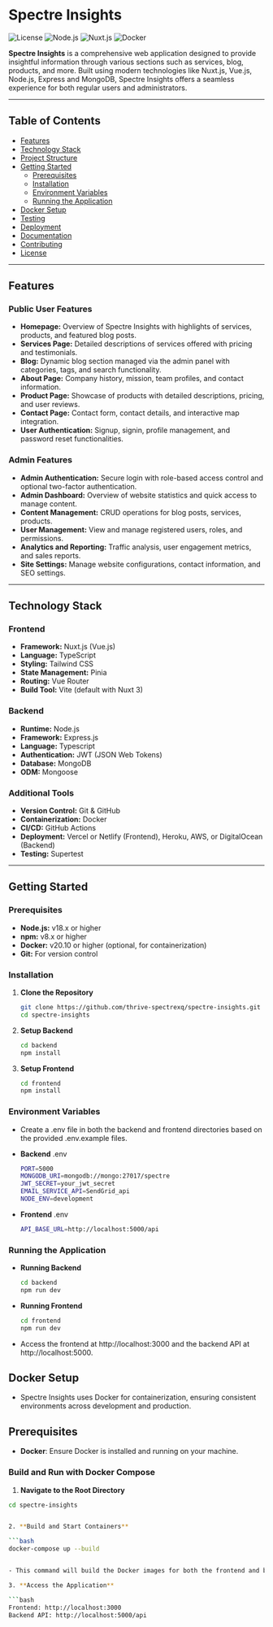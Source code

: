 # Spectre Insights

![License](https://img.shields.io/badge/license-MIT-blue.svg)
![Node.js](https://img.shields.io/badge/node.js-18.x-green.svg)
![Nuxt.js](https://img.shields.io/badge/nuxt.js-3.x-red.svg)
![Docker](https://img.shields.io/badge/docker-%3E%3D20.10-blue.svg)

**Spectre Insights** is a comprehensive web application designed to provide insightful information through various sections such as services, blog, products, and more. Built using modern technologies like Nuxt.js, Vue.js, Node.js, Express and MongoDB, Spectre Insights offers a seamless experience for both regular users and administrators.

---

## Table of Contents

- [Features](#features)
- [Technology Stack](#technology-stack)
- [Project Structure](#project-structure)
- [Getting Started](#getting-started)
  - [Prerequisites](#prerequisites)
  - [Installation](#installation)
  - [Environment Variables](#environment-variables)
  - [Running the Application](#running-the-application)
- [Docker Setup](#docker-setup)
- [Testing](#testing)
- [Deployment](#deployment)
- [Documentation](#documentation)
- [Contributing](#contributing)
- [License](#license)

---

## Features

### Public User Features

- **Homepage:** Overview of Spectre Insights with highlights of services, products, and featured blog posts.
- **Services Page:** Detailed descriptions of services offered with pricing and testimonials.
- **Blog:** Dynamic blog section managed via the admin panel with categories, tags, and search functionality.
- **About Page:** Company history, mission, team profiles, and contact information.
- **Product Page:** Showcase of products with detailed descriptions, pricing, and user reviews.
- **Contact Page:** Contact form, contact details, and interactive map integration.
- **User Authentication:** Signup, signin, profile management, and password reset functionalities.

### Admin Features

- **Admin Authentication:** Secure login with role-based access control and optional two-factor authentication.
- **Admin Dashboard:** Overview of website statistics and quick access to manage content.
- **Content Management:** CRUD operations for blog posts, services, products.
- **User Management:** View and manage registered users, roles, and permissions.
- **Analytics and Reporting:** Traffic analysis, user engagement metrics, and sales reports.
- **Site Settings:** Manage website configurations, contact information, and SEO settings.

---

## Technology Stack

### Frontend

- **Framework:** Nuxt.js (Vue.js)
- **Language:** TypeScript
- **Styling:** Tailwind CSS
- **State Management:** Pinia
- **Routing:** Vue Router
- **Build Tool:** Vite (default with Nuxt 3)

### Backend

- **Runtime:** Node.js
- **Framework:** Express.js
- **Language:** Typescript
- **Authentication:** JWT (JSON Web Tokens)
- **Database:** MongoDB
- **ODM:** Mongoose

### Additional Tools

- **Version Control:** Git & GitHub
- **Containerization:** Docker
- **CI/CD:** GitHub Actions
- **Deployment:** Vercel or Netlify (Frontend), Heroku, AWS, or DigitalOcean (Backend)
- **Testing:** Supertest

---

## Getting Started

### Prerequisites

- **Node.js:** v18.x or higher
- **npm:** v8.x or higher
- **Docker:** v20.10 or higher (optional, for containerization)
- **Git:** For version control

### Installation

1. **Clone the Repository**

   ```bash
   git clone https://github.com/thrive-spectrexq/spectre-insights.git
   cd spectre-insights

2. **Setup Backend**

   ```bash
   cd backend
   npm install

3. **Setup Frontend**

   ```bash
   cd frontend
   npm install

### Environment Variables

- Create a .env file in both the backend and frontend directories based on the provided .env.example files.

- **Backend** .env

  ```bash
  PORT=5000
  MONGODB_URI=mongodb://mongo:27017/spectre
  JWT_SECRET=your_jwt_secret
  EMAIL_SERVICE_API=SendGrid_api
  NODE_ENV=development


- **Frontend** .env

  ```bash
  API_BASE_URL=http://localhost:5000/api

### Running the Application

- **Running Backend**

  ```bash
  cd backend
  npm run dev

- **Running Frontend**

  ```bash
  cd frontend
  npm run dev

- Access the frontend at http://localhost:3000 and the backend API at http://localhost:5000.

## Docker Setup

- Spectre Insights uses Docker for containerization, ensuring consistent environments across development and production.

## Prerequisites

- **Docker**: Ensure Docker is installed and running on your machine.

### Build and Run with Docker Compose

1. **Navigate to the Root Directory**

  ```bash
  cd spectre-insights


2. **Build and Start Containers**

  ```bash
  docker-compose up --build


- This command will build the Docker images for both the frontend and backend, along with the MongoDB service, and start the containers.

3. **Access the Application**

  ```bash
  Frontend: http://localhost:3000
  Backend API: http://localhost:5000/api